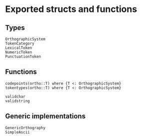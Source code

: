 # Exported structs and functions

## Types

```@docs
OrthographicSystem
TokenCategory
LexicalToken
NumericToken
PunctuationToken
```

## Functions
```@docs
codepoints(ortho::T) where {T <: OrthographicSystem}
tokentypes(ortho::T) where {T <: OrthographicSystem}

validchar
validstring
```

## Generic implementations

```@docs
GenericOrthography
SimpleAscii
```
